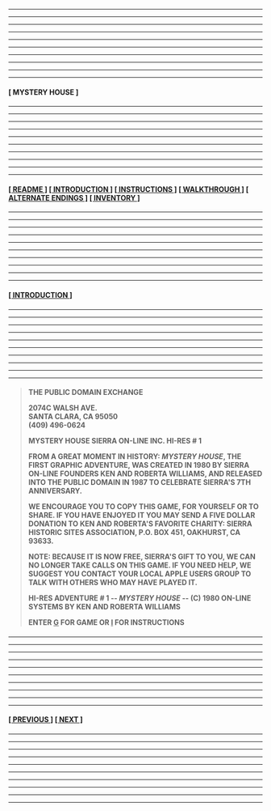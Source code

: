 
<div style="font-weight: bold;">

---
---
---
---
---
---
---
---
---
---
  
#### **[ MYSTERY HOUSE ]** 

####

---
---
---
---
---
---
---
---
---
---

#### **[[ README ]](/readme.md) [[ INTRODUCTION ]](#introduction) [[ INSTRUCTIONS ]](/instructions.md)  [[ WALKTHROUGH ]](/walkthrough.md) [[ ALTERNATE ENDINGS ]](/alternateendings.md) [[ INVENTORY ]](/inventory.md)**

####

---
---
---
---
---
---
---
---
---
---

#### **[[ INTRODUCTION ]](#)**

####

---
---
---
---
---
---
---
---
---
---

####

>THE PUBLIC DOMAIN EXCHANGE  
>
>2074C WALSH AVE.  
>SANTA CLARA, CA 95050  
>(409) 496-0624  
>
>MYSTERY HOUSE SIERRA ON-LINE INC. HI-RES # 1  
>
>FROM A GREAT MOMENT IN HISTORY: *MYSTERY HOUSE*, THE FIRST GRAPHIC ADVENTURE, WAS CREATED IN 1980 BY SIERRA ON-LINE FOUNDERS KEN AND ROBERTA WILLIAMS, AND RELEASED INTO THE PUBLIC DOMAIN IN 1987 TO CELEBRATE SIERRA'S 7TH ANNIVERSARY.  
>
>WE ENCOURAGE YOU TO COPY THIS GAME, FOR YOURSELF OR TO SHARE. IF YOU HAVE ENJOYED IT YOU MAY SEND A FIVE DOLLAR DONATION TO KEN AND ROBERTA'S FAVORITE CHARITY: SIERRA HISTORIC SITES ASSOCIATION, P.O. BOX 451, OAKHURST, CA 93633.  
>
>NOTE: BECAUSE IT IS NOW FREE, SIERRA'S GIFT TO YOU, WE CAN NO LONGER TAKE CALLS ON THIS GAME. IF YOU NEED HELP, WE SUGGEST YOU CONTACT YOUR LOCAL APPLE USERS GROUP TO TALK WITH OTHERS WHO MAY HAVE PLAYED IT.  
>
>HI-RES ADVENTURE # 1 -- *MYSTERY HOUSE* -- (C) 1980 ON-LINE SYSTEMS BY KEN AND ROBERTA WILLIAMS  
>
>ENTER <ins>G</ins> FOR GAME OR <ins>I</ins> FOR INSTRUCTIONS  

####

---
---
---
---
---
---
---
---
---
---

#### **[[ PREVIOUS ]](/readme.md) [[ NEXT ]](/instructions.md)** 

####

---
---
---
---
---
---
---
---
---
---

</div>
